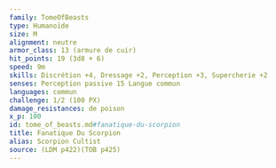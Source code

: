 ```yaml
---
family: TomeOfBeasts
type: Humanoïde
size: M
alignment: neutre
armor_class: 13 (armure de cuir)
hit_points: 19 (3d8 + 6)
speed: 9m
skills: Discrétion +4, Dressage +2, Perception +3, Supercherie +2
senses: Perception passive 15 Langue commun
languages: commun
challenge: 1/2 (100 PX)
damage_resistances: de poison
x_p: 100
id: tome_of_beasts.md#fanatique-du-scorpion
title: Fanatique Du Scorpion
alias: Scorpion Cultist
source: (LDM p422)(TOB p425)
---
```


